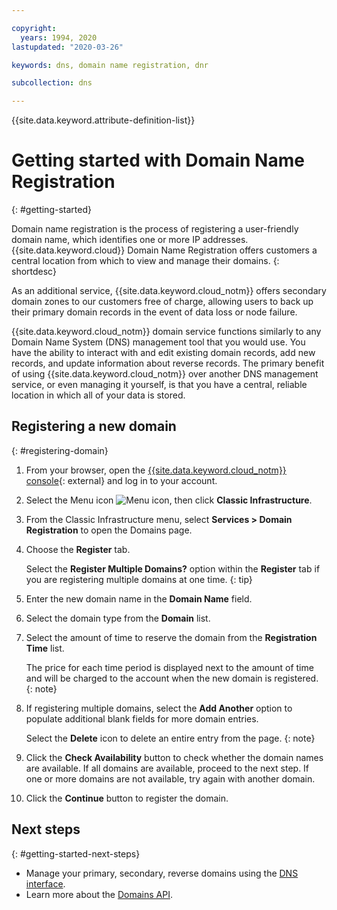 ```yaml
---

copyright: 
  years: 1994, 2020
lastupdated: "2020-03-26"

keywords: dns, domain name registration, dnr

subcollection: dns

---
```


{{site.data.keyword.attribute-definition-list}}
 
# Getting started with Domain Name Registration 
{: #getting-started}

Domain name registration is the process of registering a user-friendly domain name, which identifies one or more IP addresses. {{site.data.keyword.cloud}} Domain Name Registration offers customers a central location from which to view and manage their domains. 
{: shortdesc}

As an additional service, {{site.data.keyword.cloud_notm}} offers secondary domain zones to our customers free of charge, allowing users to back up their primary domain records in the event of data loss or node failure.

{{site.data.keyword.cloud_notm}} domain service functions similarly to any Domain Name System (DNS) management tool that you would use. You have the ability to interact with and edit existing domain records, add new records, and update information about reverse records. The primary benefit of using {{site.data.keyword.cloud_notm}} over another DNS management service, or even managing it yourself, is that you have a central, reliable location in which all of your data is stored.

## Registering a new domain
{: #registering-domain}

1. From your browser, open the [{{site.data.keyword.cloud_notm}} console](https://{DomainName}/){: external} and log in to your account.
1. Select the Menu icon ![Menu icon](../../icons/icon_hamburger.svg), then click **Classic Infrastructure**.
1. From the Classic Infrastructure menu, select **Services > Domain Registration** to open the Domains page.
1. Choose the **Register** tab.

   Select the **Register Multiple Domains?** option within the **Register** tab if you are registering multiple domains at one time.
   {: tip}

1. Enter the new domain name in the **Domain Name** field.
1. Select the domain type from the **Domain** list.
1. Select the amount of time to reserve the domain from the **Registration Time** list.

    The price for each time period is displayed next to the amount of time and will be charged to the account when the new domain is registered.
    {: note}

1. If registering multiple domains, select the **Add Another** option to populate additional blank fields for more domain entries.

   Select the **Delete** icon to delete an entire entry from the page.
   {: note}

1. Click the **Check Availability** button to check whether the domain names are available. If all domains are available, proceed to the next step. If one or more domains are not available, try again with another domain.
1. Click the **Continue** button to register the domain.

## Next steps
{: #getting-started-next-steps}

* Manage your primary, secondary, reverse domains using the [DNS interface](/docs/dns?topic=dns-how-to-use-the-dns-interface).
* Learn more about the [Domains API](/docs/dns?topic=dns-getting-started-with-the-dns-api).
